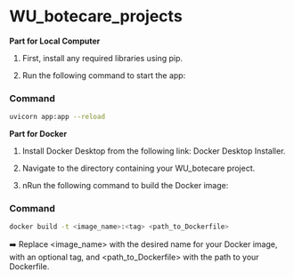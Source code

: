 # WU_botecare_projects

**Part for Local Computer**

1. First, install any required libraries using pip.

2. Run the following command to start the app:

### Command
```bash
uvicorn app:app --reload
```



**Part for Docker**
1. Install Docker Desktop from the following link: Docker Desktop Installer.

2. Navigate to the directory containing your WU_botecare project.

3. nRun the following command to build the Docker image:

### Command
```bash
docker build -t <image_name>:<tag> <path_to_Dockerfile>
```


➡️ Replace <image_name> with the desired name for your Docker image, <tag> with an optional tag, and <path_to_Dockerfile> with the path to your Dockerfile.
